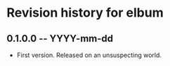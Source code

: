 # Revision history for elbum

## 0.1.0.0  -- YYYY-mm-dd

* First version. Released on an unsuspecting world.
